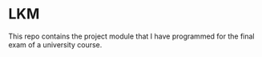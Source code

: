 # LKM

This repo contains the project module that I have programmed for the final exam of a university course.
